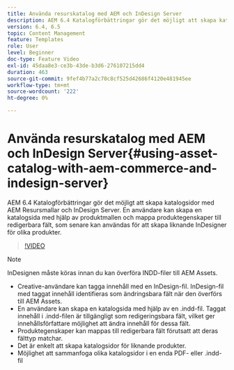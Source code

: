 ```yaml
---
title: Använda resurskatalog med AEM och InDesign Server
description: AEM 6.4 Katalogförbättringar gör det möjligt att skapa katalogsidor med AEM Resursmallar och InDesign Server.  En användare kan skapa en katalogsida med hjälp av produktmallen och mappa produktegenskaper till redigerbara fält, som senare kan användas för att skapa liknande InDesigner för olika produkter.
version: 6.4, 6.5
topic: Content Management
feature: Templates
role: User
level: Beginner
doc-type: Feature Video
exl-id: 45daa8e3-ce3b-43de-b3d6-276107215dd4
duration: 463
source-git-commit: 9fef4b77a2c70c8cf525d42686f4120e481945ee
workflow-type: tm+mt
source-wordcount: '222'
ht-degree: 0%

---
```


# Använda resurskatalog med AEM och InDesign Server{#using-asset-catalog-with-aem-commerce-and-indesign-server}

AEM 6.4 Katalogförbättringar gör det möjligt att skapa katalogsidor med AEM Resursmallar och InDesign Server.  En användare kan skapa en katalogsida med hjälp av produktmallen och mappa produktegenskaper till redigerbara fält, som senare kan användas för att skapa liknande InDesigner för olika produkter.

>[!VIDEO](https://video.tv.adobe.com/v/22540?quality=12&learn=on)

>[!NOTE]
>
>InDesignen måste köras innan du kan överföra INDD-filer till AEM Assets.

* Creative-användare kan tagga innehåll med en InDesign-fil. InDesign-fil med taggat innehåll identifieras som ändringsbara fält när den överförs till AEM Assets.
* En användare kan skapa en katalogsida med hjälp av en \.indd-fil. Taggat innehåll i \.indd-filen är tillgängligt som redigeringsbara fält, vilket ger innehållsförfattare möjlighet att ändra innehåll för dessa fält.
* Produktegenskaper kan mappas till redigerbara fält förutsatt att deras fälttyp matchar.
* Det är enkelt att skapa katalogsidor för liknande produkter.
* Möjlighet att sammanfoga olika katalogsidor i en enda PDF- eller \.indd-fil

